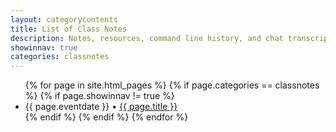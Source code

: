 ```yaml
---
layout: categorycontents
title: List of Class Notes
description: Notes, resources, command line history, and chat transcripts of delivered GitHub classes.
showinnav: true
categories: classnotes
---
```


<ul>
{% for page in site.html_pages %}
{% if page.categories == classnotes %}
{% if page.showinnav != true %}
<li>{{ page.eventdate }} • <a href="{{ page.url | remove:'index.html' }}">{{ page.title }}</a></li>
{% endif %}
{% endif %}
{% endfor %}
</ul>
